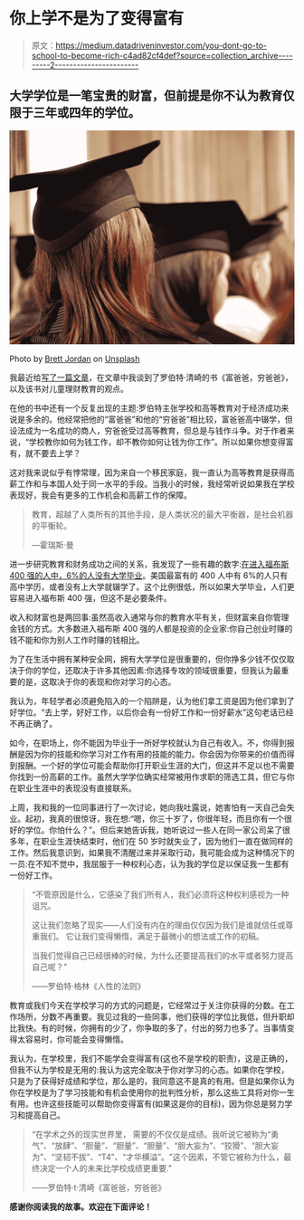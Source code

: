 # 你上学不是为了变得富有

> 原文：<https://medium.datadriveninvestor.com/you-dont-go-to-school-to-become-rich-c4ad82cf4def?source=collection_archive---------2----------------------->

## 大学学位是一笔宝贵的财富，但前提是你不认为教育仅限于三年或四年的学位。

![](img/05e62b07e49d9b6824c7fcc92d7f2454.png)

Photo by [Brett Jordan](https://unsplash.com/@brett_jordan?utm_source=medium&utm_medium=referral) on [Unsplash](https://unsplash.com?utm_source=medium&utm_medium=referral)

我最近给[写了一篇文章](https://medium.com/the-capital/is-it-okay-to-talk-about-money-with-your-children-b6601054ff94)，在文章中我谈到了罗伯特·清崎的书《富爸爸，穷爸爸》，以及该书对儿童理财教育的观点。

在他的书中还有一个反复出现的主题:罗伯特主张学校和高等教育对于经济成功来说是多余的。他经常把他的“富爸爸”和他的“穷爸爸”相比较，富爸爸高中辍学，但设法成为一名成功的商人，穷爸爸受过高等教育，但总是与钱作斗争。对于作者来说，“学校教你如何为钱工作，却不教你如何让钱为你工作”。所以如果你想变得富有，就不要去上学？

这对我来说似乎有悖常理，因为来自一个移民家庭，我一直认为高等教育是获得高薪工作和与本国人处于同一水平的手段。当我小的时候，我经常听说如果我在学校表现好，我会有更多的工作机会和高薪工作的保障。

> 教育，超越了人类所有的其他手段，是人类状况的最大平衡器，是社会机器的平衡轮。
> 
> —霍瑞斯·曼

进一步研究教育和财务成功之间的关系，我发现了一些有趣的数字:[在进入福布斯 400 强的人中，6%的人没有大学毕业](https://www.forbes.com/sites/angelauyeung/2017/10/19/high-school-billionaires-2017-forbes-400/#7b3f39a43262)。美国最富有的 400 人中有 6%的人只有高中学历，或者没有上大学就辍学了。这个比例很低，所以如果大学毕业，人们更容易进入福布斯 400 强，但这不是必要条件。

收入和财富也是两回事:虽然高收入通常与你的教育水平有关，但财富来自你管理金钱的方式。大多数进入福布斯 400 强的人都是投资的企业家:你自己创业时赚的钱不能和你为别人工作时赚的钱相比。

为了在生活中拥有某种安全网，拥有大学学位是很重要的，但你挣多少钱不仅仅取决于你的学位，还取决于许多其他因素:你选择专攻的领域很重要，但我认为最重要的是，这取决于你的表现和你对学习的心态。

我认为，年轻学者必须避免陷入的一个陷阱是，认为他们拿工资是因为他们拿到了好学位。“去上学，好好工作，以后你会有一份好工作和一份好薪水”这句老话已经不再正确了。

如今，在职场上，你不能因为毕业于一所好学校就认为自己有收入。不，你得到报酬是因为你的技能和你学习对工作有用的技能的能力。你会因为你带来的价值而得到报酬。一个好的学位可能会帮助你打开职业生涯的大门，但这并不足以也不需要你找到一份高薪的工作。虽然大学学位确实经常被用作求职的筛选工具，但它与你在职业生涯中的表现没有直接联系。

上周，我和我的一位同事进行了一次讨论，她向我吐露说，她害怕有一天自己会失业。起初，我真的很惊讶，我在想:“嗯，你三十岁了，你很年轻，而且你有一个很好的学位。你怕什么？”。但后来她告诉我，她听说过一些人在同一家公司呆了很多年，在职业生涯快结束时，他们在 50 岁时就失业了，因为他们一直在做同样的工作。然后我意识到，如果我不清醒过来并采取行动，我可能会成为这种情况下的一员:在不知不觉中，我屈服于一种权利心态，认为我的学位足以保证我一生都有一份好工作。

> “不管原因是什么，它感染了我们所有人，我们必须将这种权利感视为一种诅咒。
> 
> 这让我们忽略了现实——人们没有内在的理由仅仅因为我们是谁就信任或尊重我们。
> 它让我们变得懒惰，满足于最微小的想法或工作的初稿。
> 
> 当我们觉得自己已经很棒的时候，为什么还要提高我们的水平或者努力提高自己呢？"
> 
> ——罗伯特·格林《人性的法则》

教育或我们今天在学校学习的方式的问题是，它经常过于关注你获得的分数。在工作场所，分数不再重要。我见过我的一些同事，他们获得的学位比我低，但升职却比我快。有的时候，你拥有的少了，你争取的多了，付出的努力也多了。当事情变得太容易时，你可能会变得懒惰。

我认为，在学校里，我们不能学会变得富有(这也不是学校的职责)，这是正确的，但我不认为学校是无用的:我认为这完全取决于你对学习的心态。如果你在学校，只是为了获得好成绩和学位，那么是的，我同意这不是真的有用。但是如果你认为你在学校是为了学习技能和有机会使用你的批判性分析，那么这些工具将对你一生有用。也许这些技能可以帮助你变得富有(如果这是你的目标)，因为你总是努力学习和提高自己。

> “在学术之外的现实世界里，
> 需要的不仅仅是成绩。我听说它被称为“勇气”、“放肆”、“胆量”、“胆量”、“胆量”、“胆大妄为”、“狡猾”、“胆大妄为”、“坚韧不拔”、“T4”、“才华横溢”。"这个因素，不管它被称为什么，最终决定一个人的未来比学校成绩更重要."
> 
> ——罗伯特·t·清崎《富爸爸，穷爸爸》

**感谢你阅读我的故事。欢迎在下面评论！**
